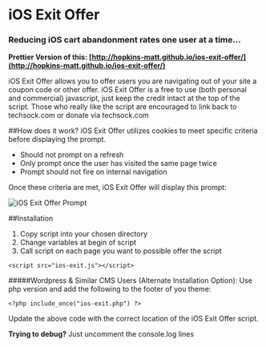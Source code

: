 # iOS Exit Offer
### Reducing iOS cart abandonment rates one user at a time...

**Prettier Version of this: [http://hopkins-matt.github.io/ios-exit-offer/](http://hopkins-matt.github.io/ios-exit-offer/)**

iOS Exit Offer allows you to offer users you are navigating out of your site a coupon code or other offer. iOS Exit Offer is a free to use (both personal and commercial) javascript, just keep the credit intact at the top of the script. Those who really like the script are encouraged to link back to techsock.com or donate via techsock.com

##How does it work?
iOS Exit Offer utilizes cookies to meet specific criteria before displaying the prompt.
* Should not prompt on a refresh
* Only prompt once the user has visited the same page twice
* Prompt should not fire on internal navigation

Once these criteria are met, iOS Exit Offer will display this prompt:

![iOS Exit Offer Prompt](https://techsock.com/content/public/upload/ios-exit-prompt.png)

##Installation
1. Copy script into your chosen directory
2. Change variables at begin of script
3. Call script on each page you want to possible offer the script

`<script src="ios-exit.js"></script>`

#####Wordpress & Similar CMS Users (Alternate Installation Option):
Use php version and add the following to the footer of you theme:

`<?php include_once("ios-exit.php") ?>`

Update the above code with the correct location of the iOS Exit Offer script.

**Trying to debug?** Just uncomment the console.log lines
